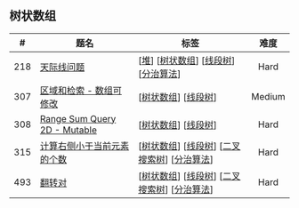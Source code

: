 <!--|This file generated by command(leetcode tag); DO NOT EDIT.            |-->
<!--+----------------------------------------------------------------------+-->
<!--|@author    Openset <openset.wang@gmail.com>                           |-->
<!--|@link      https://github.com/openset                                 |-->
<!--|@home      https://github.com/openset/leetcode                        |-->
<!--+----------------------------------------------------------------------+-->

## 树状数组

| # | 题名 | 标签 | 难度 |
| :-: | - | - | :-: |
| 218 | [天际线问题](https://github.com/openset/leetcode/tree/master/problems/the-skyline-problem) | [[堆](https://github.com/openset/leetcode/tree/master/tag/heap)] [[树状数组](https://github.com/openset/leetcode/tree/master/tag/binary-indexed-tree)] [[线段树](https://github.com/openset/leetcode/tree/master/tag/segment-tree)] [[分治算法](https://github.com/openset/leetcode/tree/master/tag/divide-and-conquer)]  | Hard |
| 307 | [区域和检索 - 数组可修改](https://github.com/openset/leetcode/tree/master/problems/range-sum-query-mutable) | [[树状数组](https://github.com/openset/leetcode/tree/master/tag/binary-indexed-tree)] [[线段树](https://github.com/openset/leetcode/tree/master/tag/segment-tree)]  | Medium |
| 308 | [Range Sum Query 2D - Mutable](https://github.com/openset/leetcode/tree/master/problems/range-sum-query-2d-mutable) | [[树状数组](https://github.com/openset/leetcode/tree/master/tag/binary-indexed-tree)] [[线段树](https://github.com/openset/leetcode/tree/master/tag/segment-tree)]  | Hard |
| 315 | [计算右侧小于当前元素的个数](https://github.com/openset/leetcode/tree/master/problems/count-of-smaller-numbers-after-self) | [[树状数组](https://github.com/openset/leetcode/tree/master/tag/binary-indexed-tree)] [[线段树](https://github.com/openset/leetcode/tree/master/tag/segment-tree)] [[二叉搜索树](https://github.com/openset/leetcode/tree/master/tag/binary-search-tree)] [[分治算法](https://github.com/openset/leetcode/tree/master/tag/divide-and-conquer)]  | Hard |
| 493 | [翻转对](https://github.com/openset/leetcode/tree/master/problems/reverse-pairs) | [[树状数组](https://github.com/openset/leetcode/tree/master/tag/binary-indexed-tree)] [[线段树](https://github.com/openset/leetcode/tree/master/tag/segment-tree)] [[二叉搜索树](https://github.com/openset/leetcode/tree/master/tag/binary-search-tree)] [[分治算法](https://github.com/openset/leetcode/tree/master/tag/divide-and-conquer)]  | Hard |
